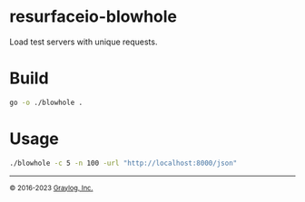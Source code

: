 # resurfaceio-blowhole

Load test servers with unique requests.

# Build

```bash
go -o ./blowhole .
```

# Usage

```bash
./blowhole -c 5 -n 100 -url "http://localhost:8000/json"
```

---
<small>&copy; 2016-2023 <a href="https://resurface.io">Graylog, Inc.</a></small>